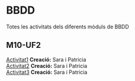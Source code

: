 # BBDD
Totes les activitats dels diferents mòduls de BBDD

## M10-UF2
[Activitat1](https://github.com/saracaparros/BBDD/blob/master/M10-UF2/Activitat1/M10-UF2_Activitat1.md)
**Creació:** Sara i Patricia  
[Activitat2](https://github.com/saracaparros/BBDD/blob/master/M10-UF2/Activitat2/M10-UF2_Activitat2.md)
**Creació:** Sara i Patricia  
[Activitat3](https://github.com/Roxiaas/BBDD/blob/master/M10-UF2/Activitat%203/M10-UF2_Activitat3.md)
**Creació:** Sara i Patricia  
